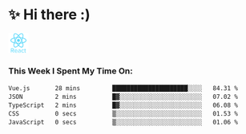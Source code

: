 <h1 align="left">✨ Hi there :)</h1>

  <a href="https://reactjs.org/" target="_blank" rel="noreferrer">   
    <img src="https://raw.githubusercontent.com/devicons/devicon/master/icons/react/react-original-wordmark.svg" alt="react" width="40"     
    height="40"/></a>
 
<h3 align="left">This Week I Spent My Time On:</h3>
<!--START_SECTION:waka-->

```txt
Vue.js       28 mins         █████████████████████░░░░   84.31 %
JSON         2 mins          █▓░░░░░░░░░░░░░░░░░░░░░░░   07.02 %
TypeScript   2 mins          █▓░░░░░░░░░░░░░░░░░░░░░░░   06.08 %
CSS          0 secs          ▒░░░░░░░░░░░░░░░░░░░░░░░░   01.53 %
JavaScript   0 secs          ▒░░░░░░░░░░░░░░░░░░░░░░░░   01.06 %
```

<!--END_SECTION:waka-->

